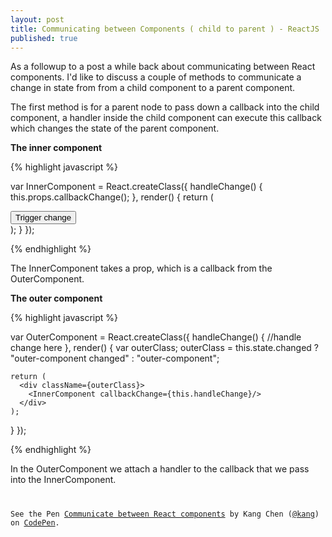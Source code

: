 ```yaml
---
layout: post
title: Communicating between Components ( child to parent ) - ReactJS
published: true
---
```


As a followup to a post a while back about communicating between React components. I'd like to discuss a couple of methods to communicate a change in state from from a child component to a parent component.

The first method is for a parent node to pass down a callback into the child component, a handler inside the child component can execute this callback which changes the state of the parent component.

**The inner component**

{% highlight javascript %}

var InnerComponent = React.createClass({
  handleChange() {
    this.props.callbackChange();
  },
  render() {
    return (
      <div className="inner-component">
        <button onClick={this.handleChange}> Trigger change </button>
      </div>
    );
  }
});

{% endhighlight %}

The InnerComponent takes a prop, which is a callback from the OuterComponent.

**The outer component**

{% highlight javascript %}

var OuterComponent = React.createClass({
  handleChange() {
    //handle change here
  },
  render() {
    var outerClass;
    outerClass = this.state.changed ? "outer-component changed" : "outer-component";

    return (
      <div className={outerClass}>
        <InnerComponent callbackChange={this.handleChange}/>
      </div>
    );
  }
});

{% endhighlight %}

In the OuterComponent we attach a handler to the callback that we pass into the InnerComponent.

<pre><code>
<p data-height="268" data-theme-id="15231" data-slug-hash="Pqxyqr" data-default-tab="result" data-user="kang" class='codepen'>See the Pen <a href='http://codepen.io/kang/pen/Pqxyqr/'>Communicate between React components</a> by Kang Chen (<a href='http://codepen.io/kang'>@kang</a>) on <a href='http://codepen.io'>CodePen</a>.</p>
<script async src="//assets.codepen.io/assets/embed/ei.js"></script>
</code></pre>
